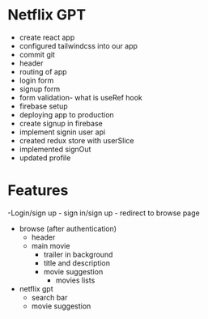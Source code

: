 # Netflix GPT

- create react app
- configured tailwindcss into our app
- commit git
- header
- routing of app
- login form
- signup form
- form validation- what is useRef hook
- firebase setup
- deploying app to production
- create signup in firebase
- implement signin user api
- created redux store with userSlice
- implemented signOut
- updated profile

# Features

-Login/sign up - sign in/sign up - redirect to browse page

- browse (after authentication)
  - header
  - main movie
    - trailer in background
    - title and description
    - movie suggestion
      - movies lists
- netflix gpt
  - search bar
  - movie suggestion
